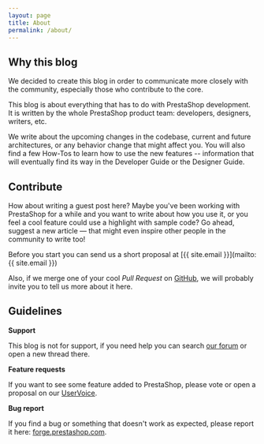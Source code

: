 ```yaml
---
layout: page
title: About
permalink: /about/
---
```


## Why this blog

We decided to create this blog in order to communicate more closely with the community, especially those who contribute to the core.

This blog is about everything that has to do with PrestaShop development. It is written by the whole PrestaShop product team: developers, designers, writers, etc.

We write about the upcoming changes in the codebase, current and future architectures, or any behavior change that might affect you. You will also find a few How-Tos to learn how to use the new features -- information that will eventually find its way in the Developer Guide or the Designer Guide.

## Contribute

How about writing a guest post here? Maybe you've been working with PrestaShop for a while and you want to write about how you use it, or you feel a cool feature could use a highlight with sample code? Go ahead, suggest a new article — that might even inspire other people in the community to write too!

Before you start you can send us a short proposal at [{{ site.email }}](mailto:{{ site.email }})

Also, if we merge one of your cool *Pull Request* on [GitHub](http://gihub.com/PrestaShop/PrestaShop), we will probably invite you to tell us more about it here.

## Guidelines

**Support**

This blog is not for support, if you need help you can search [our forum](http://www.prestashop.com/forums) or open a new thread there.

**Feature requests**

If you want to see some feature added to PrestaShop, please vote or open a proposal on our [UserVoice](http://feedback.prestashop.com/forums/124931-general).

**Bug report**

If you find a bug or something that doesn't work as expected, please report it here: [forge.prestashop.com](http://forge.prestashop.com).
